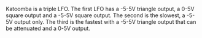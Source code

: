 Katoomba is a triple LFO. The first LFO has a -5-5V triangle output, a 0-5V square output and a -5-5V square output.
The second is the slowest, a -5-5V output only. The third is the fastest with a -5-5V triangle output that can be
attenuated and a 0-5V output.
